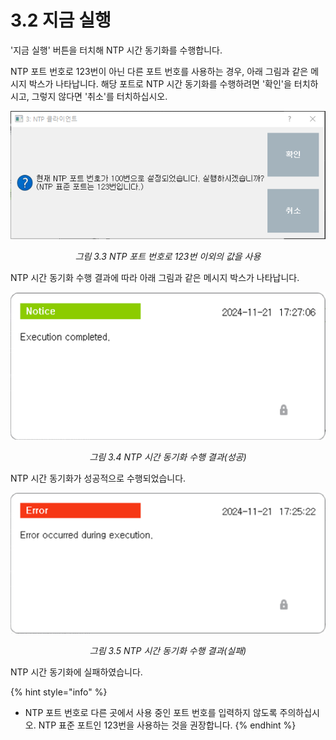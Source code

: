 # 3.2 지금 실행

'지금 실행' 버튼을 터치해 NTP 시간 동기화를 수행합니다.

NTP 포트 번호로 123번이 아닌 다른 포트 번호를 사용하는 경우, 아래 그림과 같은 메시지 박스가 나타납니다. 해당 포트로 NTP 시간 동기화를 수행하려면 '확인'을 터치하시고, 그렇지 않다면 '취소'를 터치하십시오.

<p align="center">
 <img src="../_assets/ntp-change-port-no.png"></img>
 <em><p align="center">그림 3.3 NTP 포트 번호로 123번 이외의 값을 사용</p></em>
</p>

NTP 시간 동기화 수행 결과에 따라 아래 그림과 같은 메시지 박스가 나타납니다.

<p align="center">
 <img src="../_assets/ntp-complete.png"></img>
 <em><p align="center">그림 3.4 NTP 시간 동기화 수행 결과(성공)</p></em>
</p>

NTP 시간 동기화가 성공적으로 수행되었습니다.

<p align="center">
 <img src="../_assets/ntp-fail.png"></img>
 <em><p align="center">그림 3.5 NTP 시간 동기화 수행 결과(실패)</p></em>
</p>

NTP 시간 동기화에 실패하였습니다.

{% hint style="info" %}
* NTP 포트 번호로 다른 곳에서 사용 중인 포트 번호를 입력하지 않도록 주의하십시오. NTP 표준 포트인 123번을 사용하는 것을 권장합니다.
{% endhint %}


